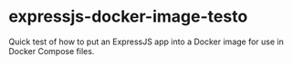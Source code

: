 # expressjs-docker-image-testo
Quick test of how to put an ExpressJS app into a Docker image for use in Docker Compose files.
